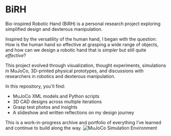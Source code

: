 # BiRH
Bio-inspired Robotic Hand (BiRH) is a personal research project exploring simplified design and dexterous manipulation.

Inspired by the versatility of the human hand, I began with the question: How is the human hand so effective at grasping a wide range of objects, and how can we design a robotic hand that is _simpler_ but still quite _effective_?

This project evolved through visualization, thought experiments, simulations in MuJoCo, 3D-printed physical prototypes, and discussions with researchers in robotics and dexterous manipulation.

In this repository, you'll find:
 - MuJoCo XML models and Python scripts
 - 3D CAD designs across multiple iterations
 - Grasp test photos and insights
 - A slideshow and written reflections on my design journey

This is a work-in-progress archive and portfolio of everything I’ve learned and continue to build along the way.
![MuJoCo Simulation Environment](BiRH/visuals/images/mujoco_arm.png)
